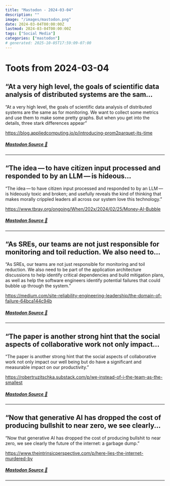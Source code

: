 ```yaml
---
title: "Mastodon - 2024-03-04"
description: ""
image: "/images/mastodon.png"
date: 2024-03-04T00:00:00Z
lastmod: 2024-03-04T00:00:00Z
tags: ["Social Media"]
categories: ["mastodon"]
# generated: 2025-10-05T17:59:09-07:00
---
```


# Toots from 2024-03-04

## “At a very high level, the goals of scientific data analysis of distributed systems are the sam...

“At a very high level, the goals of scientific data analysis of distributed systems are the same as for monitoring. We want to collect some metrics and use them to make some pretty graphs. But when you get into the details, three stark differences appear”

<https://blog.appliedcomputing.io/p/introducing-prom2parquet-its-time>

##### [Mastodon Source 🐘](https://hachyderm.io/@mweagle/112036115146680272)

---

## “The idea — to have citizen input processed and responded to by an LLM — is hideous...

“The idea — to have citizen input processed and responded to by an LLM — is hideously toxic and broken; and usefully reveals the kind of thinking that makes morally crippled leaders all across our system love this technology.”

<https://www.tbray.org/ongoing/When/202x/2024/02/25/Money-AI-Bubble>

##### [Mastodon Source 🐘](https://hachyderm.io/@mweagle/112036032453136341)

---

## “As SREs, our teams are not just responsible for monitoring and toil reduction. We also need to...

“As SREs, our teams are not just responsible for monitoring and toil reduction. We also need to be part of the application architecture discussions to help identify critical dependencies and build mitigation plans, as well as help the software engineers identify potential failures that could bubble up through the system.”

<https://medium.com/site-reliability-engineering-leadership/the-domain-of-failure-64bca144c94b>

##### [Mastodon Source 🐘](https://hachyderm.io/@mweagle/112036003710058065)

---

## “The paper is another strong hint that the social aspects of collaborative work not only impact...

“The paper is another strong hint that the social aspects of collaborative work not only impact our well being but do have a significant and measurable impact on our productivity.”

<https://robertruzitschka.substack.com/p/we-instead-of-i-the-team-as-the-smallest>

##### [Mastodon Source 🐘](https://hachyderm.io/@mweagle/112035951485472578)

---

## “Now that generative AI has dropped the cost of producing bullshit to near zero, we see clearly...

“Now that generative AI has dropped the cost of producing bullshit to near zero, we see clearly the future of the internet: a garbage dump.”

<https://www.theintrinsicperspective.com/p/here-lies-the-internet-murdered-by>

##### [Mastodon Source 🐘](https://hachyderm.io/@mweagle/112035934919517532)

---

